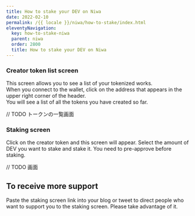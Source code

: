 ```yaml
---
title: How to stake your DEV on Niwa
date: 2022-02-10
permalink: /{{ locale }}/niwa/how-to-stake/index.html
eleventyNavigation:
  key: how-to-stake-niwa
  parent: niwa
  order: 2800
  title: How to stake your DEV on Niwa
---
```


### Creator token list screen

This screen allows you to see a list of your tokenized works.<br>
When you connect to the wallet, click on the address that appears in the upper right corner of the header.<br>
You will see a list of all the tokens you have created so far.

// TODO トークンの一覧画面


### Staking screen

Click on the creator token and this screen will appear.
Select the amount of DEV you want to stake and stake it.
You need to pre-approve before staking.

// TODO 画面

## To receive more support

Paste the staking screen link into your blog or tweet to direct people who want to support you to the staking screen.
Please take advantage of it.